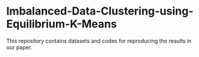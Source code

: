 # Imbalanced-Data-Clustering-using-Equilibrium-K-Means
This repository contains datasets and codes for reproducing the results in our paper.
